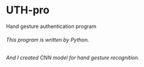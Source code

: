 # UTH-pro
Hand gesture authentication program
###### This program is written by Python.
###### And I created CNN model for hand gesture recognition.
